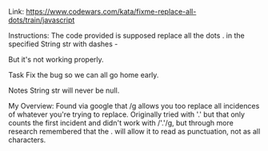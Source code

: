 Link: https://www.codewars.com/kata/fixme-replace-all-dots/train/javascript 


Instructions:
The code provided is supposed replace all the dots . in the specified String str with dashes -

But it's not working properly.

Task
Fix the bug so we can all go home early.

Notes
String str will never be null.

My Overview:
Found via google that /g allows you too replace all incidences of whatever you're trying to replace. Originally tried with '.' but that only counts the first incident and didn't work with /'.'/g, but through more research remembered that the \. will allow it to read as punctuation, not as all characters.